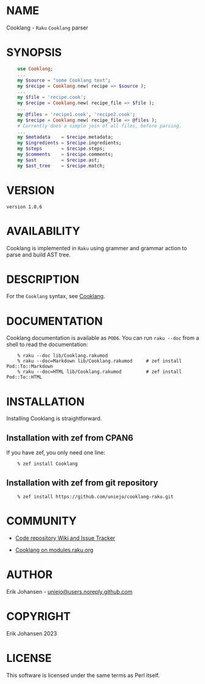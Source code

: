 NAME
====

Cooklang - `Raku` `Cooklang` parser

SYNOPSIS
========

```raku
    use Cooklang;
    ...
    my $source = "some Cooklang text";
    my $recipe = Cooklang.new( recipe => $source );
    ...
    my $file = 'recipe.cook';
    my $recipe = Cooklang.new( recipe_file => $file );
    ...
    my @files = 'recipe1.cook', 'recipe2.cook';
    my $recipe = Cooklang.new( recipe_file => @files );
    # Currently does a simple join of all files, before parsing.
    ...
    my $metadata    = $recipe.metadata;
    my $ingredients = $recipe.ingredients;
    my $steps       = $recipe.steps;
    my $comments    = $recipe.comments;
    my $ast         = $recipe.ast;
    my $ast_tree    = $recipe.match;
```

VERSION
=======

    version 1.0.6

AVAILABILITY
============

Cooklang is implemented in `Raku` using grammer and grammar action to parse and build AST tree.

DESCRIPTION
===========

For the `Cooklang` syntax, see [Cooklang](https://cooklang.org/).

DOCUMENTATION
=============

Cooklang documentation is available as `POD6`. You can run `raku --doc` from a shell to read the documentation:

        % raku --doc lib/Cooklang.rakumod
        % raku --doc=Markdown lib/Cooklang.rakumod     # zef install Pod::To::Markdown
        % raku --doc=HTML lib/Cooklang.rakumod         # zef install Pod::To::HTML

INSTALLATION
============

Installing Cooklang is straightforward.

## Installation with zef from CPAN6

If you have zef, you only need one line:

        % zef install Cooklang

## Installation with zef from git repository

        % zef install https://github.com/uniejo/cooklang-raku.git

COMMUNITY
=========

  * [Code repository Wiki and Issue Tracker](https://github.com/uniejo/cooklang-raku)

  * [Cooklang on modules.raku.org](https://modules.raku.org/dist/Cooklang:zef:zef:uniejo)

AUTHOR
======

Erik Johansen - uniejo@users.noreply.github.com

COPYRIGHT
=========

Erik Johansen 2023

LICENSE
=======

This software is licensed under the same terms as Perl itself.

